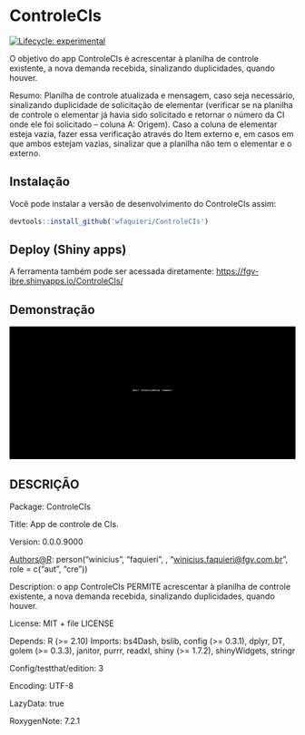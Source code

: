 
# ControleCIs

<!-- badges: start -->

[![Lifecycle:
experimental](https://img.shields.io/badge/lifecycle-experimental-orange.svg)](https://lifecycle.r-lib.org/articles/stages.html#experimental)
<!-- badges: end -->

O objetivo do app ControleCIs é acrescentar à planilha de controle
existente, a nova demanda recebida, sinalizando duplicidades, quando
houver.

Resumo: Planilha de controle atualizada e mensagem, caso seja
necessário, sinalizando duplicidade de solicitação de elementar
(verificar se na planilha de controle o elementar já havia sido
solicitado e retornar o número da CI onde ele foi solicitado – coluna A:
Origem). Caso a coluna de elementar esteja vazia, fazer essa verificação
através do Item externo e, em casos em que ambos estejam vazias,
sinalizar que a planilha não tem o elementar e o externo.

## Instalação

Você pode instalar a versão de desenvolvimento do ControleCIs assim:

``` r
devtools::install_github('wfaquieri/ControleCIs')
```

## Deploy (Shiny apps)

A ferramenta também pode ser acessada diretamente:
<https://fgv-ibre.shinyapps.io/ControleCIs/>

## Demonstração

![](demo.gif) 

## DESCRIÇÃO

Package: ControleCIs

Title: App de controle de CIs.

Version: 0.0.0.9000

<Authors@R>: person(“winicius”, “faquieri”, ,
“<winicius.faquieri@fgv.com.br>”, role = c(“aut”, “cre”))

Description: o app ControleCIs PERMITE acrescentar à planilha de
controle existente, a nova demanda recebida, sinalizando duplicidades,
quando houver.

License: MIT + file LICENSE

Depends: R (\>= 2.10) Imports: bs4Dash, bslib, config (\>= 0.3.1),
dplyr, DT, golem (\>= 0.3.3), janitor, purrr, readxl, shiny (\>= 1.7.2),
shinyWidgets, stringr

Config/testthat/edition: 3

Encoding: UTF-8

LazyData: true

RoxygenNote: 7.2.1
